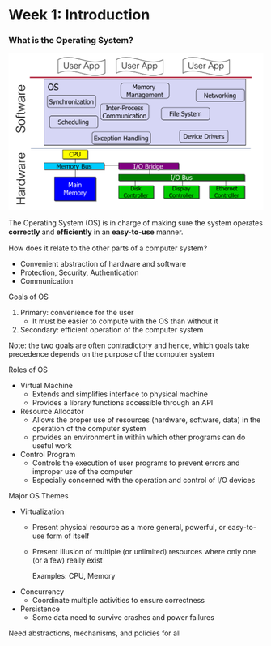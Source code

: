 # Week 1: Introduction

### What is the Operating System?

![](.gitbook/assets/image.png)

The Operating System \(OS\) is in charge of making sure the system operates **correctly** and **efﬁciently** in an **easy-to-use** manner.

How does it relate to the other parts of a computer system?

* Convenient abstraction of hardware and software
* Protection, Security, Authentication
* Communication

Goals of OS

1. Primary: convenience for the user
   * It must be easier to compute with the OS than without it
2. Secondary: efficient operation of the computer system

Note: the two goals are often contradictory and hence, which goals take precedence depends on the purpose of the computer system

Roles of OS

* Virtual Machine
  * Extends and simplifies interface to physical machine
  * Provides a library functions accessible through an API
* Resource Allocator
  * Allows the proper use of resources \(hardware, software, data\) in the operation of the computer system
  * provides an environment in within which other programs can do useful work
* Control Program
  * Controls the execution of user programs to prevent errors and improper use of the computer
  * Especially concerned with the operation and control of I/O devices

Major OS Themes

* Virtualization
  * Present physical resource as a more general, powerful, or easy-to-use form of itself
  * Present illusion of multiple \(or unlimited\) resources where only one \(or a few\) really exist

    Examples: CPU, Memory
* Concurrency
  * Coordinate multiple activities to ensure correctness
* Persistence
  * Some data need to survive crashes and power failures

Need abstractions, mechanisms, and policies for all

